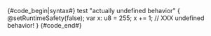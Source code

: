 {#code_begin|syntax#}
test "actually undefined behavior" {
    @setRuntimeSafety(false);
    var x: u8 = 255;
    x += 1; // XXX undefined behavior!
}
{#code_end#}